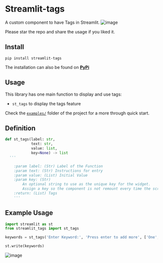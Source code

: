 # Streamlit-tags

A custom component to have Tags in Streamlit.
![image](https://github.com/gagan3012/streamlit-tags/blob/master/img/streamlit-app-2021-03-14-03-03-7.gif)

Please star the repo and share the usage if you liked it. 

## Install

```
pip install streamlit-tags
```

The installation can also be found on [**PyPi**](https://pypi.org/project/streamlit-tags/) 

## Usage

This library has one main function to display and use tags:

- `st_tags` to display the tags feature

Check the [`examples/`](https://github.com/gagan3012/streamlit-tags/tree/master/examples) folder of the project for a more through quick start.

## Definition

```python
def st_tags(label: str,
            text: str,
            value: list,
            key=None) -> list
  '''

    :param label: (Str) Label of the Function
    :param text: (Str) Instructions for entry
    :param value: (List) Initial Value
    :param key: (Str)
        An optional string to use as the unique key for the widget.
        Assign a key so the component is not remount every time the script is rerun.
    :return: (List) Tags
    '''
```

## Example Usage

```python 
import streamlit as st
from streamlit_tags import st_tags

keywords = st_tags('Enter Keyword:', 'Press enter to add more', ['One', 'Two', 'Three'])

st.write(keywords)
```

![image](https://user-images.githubusercontent.com/49101362/111052896-56a83580-8470-11eb-9d70-6196757d9f85.png)
